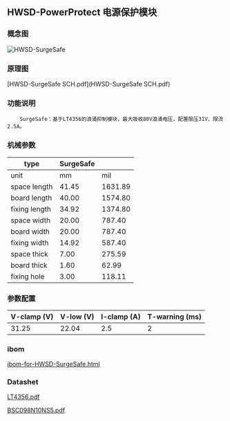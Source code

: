 ## HWSD-PowerProtect 电源保护模块

### 概念图

![HWSD-SurgeSafe](HWSD-SurgeSafe.PNG)

### 原理图

 [HWSD-SurgeSafe SCH.pdf](HWSD-SurgeSafe SCH.pdf) 

### 功能说明

		SurgeSafe：基于LT4356的浪涌抑制模块，最大吸收80V浪涌电压，配置限压31V，限流2.5A。

### 机械参数

| type          | SurgeSafe |         |
| ------------- | --------- | ------- |
| unit          | mm        | mil     |
| space length  | 41.45     | 1631.89 |
| board length  | 40.00     | 1574.80 |
| fixing length | 34.92     | 1374.80 |
| space width   | 20.00     | 787.40  |
| board width   | 20.00     | 787.40  |
| fixing width  | 14.92     | 587.40  |
| space thick   | 7.00      | 275.59  |
| board thick   | 1.60      | 62.99   |
| fixing hole   | 3.00      | 118.11  |

### 参数配置

| V-clamp (V) | V-low (V) | I-clamp (A) | T-warning (ms) |
| ----------- | --------- | ----------- | -------------- |
| 31.25       | 22.04     | 2.5         | 2              |

### ibom

 [ibom-for-HWSD-SurgeSafe.html](ibom-for-HWSD-SurgeSafe.html) 

### Datashet

 [LT4356.pdf](LT4356.pdf) 

 [BSC098N10NS5.pdf](BSC098N10NS5.pdf) 

